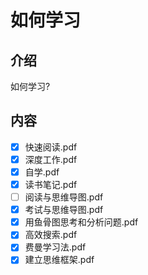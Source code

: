 # 如何学习

## 介绍

如何学习?

## 内容

- [x] 快速阅读.pdf
- [x] 深度工作.pdf
- [x] 自学.pdf
- [x] 读书笔记.pdf
- [ ] 阅读与思维导图.pdf
- [x] 考试与思维导图.pdf
- [x] 用鱼骨图思考和分析问题.pdf
- [x] 高效搜索.pdf
- [x] 费曼学习法.pdf
- [x] 建立思维框架.pdf
